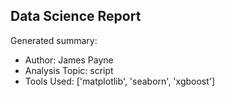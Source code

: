 ## Data Science Report

Generated summary:

- Author: James Payne
- Analysis Topic: script
- Tools Used: ['matplotlib', 'seaborn', 'xgboost']
